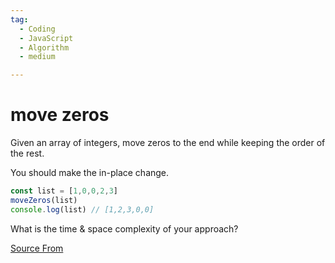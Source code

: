 ```yaml
---
tag:
  - Coding
  - JavaScript
  - Algorithm
  - medium

---
```

  
# move zeros

Given an array of integers, move zeros to the end while keeping the order of the rest.

You should make the in-place change.

```ts
const list = [1,0,0,2,3]
moveZeros(list) 
console.log(list) // [1,2,3,0,0]
```

What is the time & space complexity of your approach?


[Source From](https://bigfrontend.dev/problem/move-zeros)

  